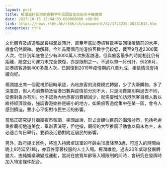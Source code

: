 ```yaml
---
layout: post
title: 楊潤雄料訪港旅客數字年底回復至疫前水平機會微
date: 2023-10-15 13:04:03.000000000 +08:00
link: https://news.rthk.hk/rthk/ch/component/k2/1723226-20231015.htm
categories: rthk
---
```


文化體育及旅遊局局長楊潤雄預計，直至年底訪港旅客數字要回復疫情前的水平，機會仍然很微。他解釋，今年首兩個月訪港旅客數字仍較低，截至9月達2300萬人次，估計到年底會至少有3000萬人次旅客訪港，但與旅客最多的時期相比仍有距離，航空公司運力未完全恢復，亦是限制之一。不過以單一月份計，例如8月，訪港旅客達到400多萬人次，已回復到2019年疫情期的八至九成，相信情況會持續向好。

楊潤雄出席一個電視節目時承認，內地旅客的消費模式轉變，少了大筆購物，多了深度遊，但人均消費額及留港日數與疫情前分別不大，只是消費類別與過去不同，受惠對象亦有別。他不認為內地旅客消費額減少，就需要增加訪港旅客目標人數以維持經濟效益，強調香港始終是細小的地方，如果旅客過度集中在某一區，會令人感到擠迫，要小心平衡對市民生活的影響。

當局正研究提升廟街夜市氛圍，楊潤雄說，形式會類似目前的海濱墟市，包括考慮重推廟街地道美食，舉辦表演等，但他指，廟街的大型推廣活動會以周末為主，未必適合每日舉行，要顧及活動對附近居民的影響。

另外，政府提出修例，將進入持牌桌球室的年齡由16歲降至8歲，可進入的時間由晚上8時延至11時，亦容許穿著校服的人士入場。楊潤雄說，過去20年桌球發展轉變大，由純娛樂演變成運動，當局在放寬年齡等入場限制的同時，會研究在發牌時加入特定條件配合。
